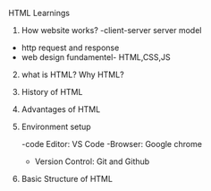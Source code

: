 HTML Learnings
1. How website works?
 -client-server server model
 - http request and response
 - web design fundamentel- HTML,CSS,JS

 2. what is HTML? Why HTML?
 3. History of HTML
 4. Advantages of HTML
 5. Environment setup
    
    -code Editor: VS Code
    -Browser: Google chrome
    - Version Control: Git and Github

6. Basic Structure of HTML